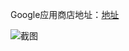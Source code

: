 Google应用商店地址：[地址](https://chrome.google.com/webstore/detail/%E6%97%B6%E9%97%B4/bdhkmmnkfhmdafoacdgeicdampihmlko?utm_source=chrome-ntp-icon)

![截图](https://raw.githubusercontent.com/gaopu/Time/master/%E6%88%AA%E5%9B%BE.png)